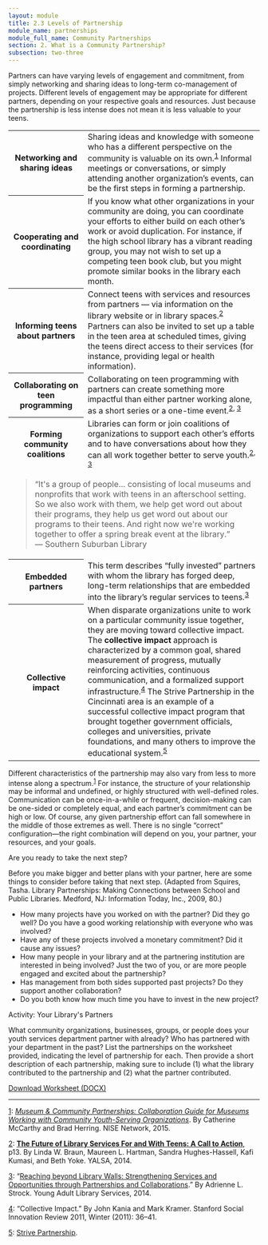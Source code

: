 ```yaml
---
layout: module
title: 2.3 Levels of Partnership
module_name: partnerships
module_full_name: Community Partnerships
section: 2. What is a Community Partnership?
subsection: two-three
---
```


Partners can have varying levels of engagement and commitment, from simply networking and sharing ideas to long-term co-management of projects. Different levels of engagement may be appropriate for different partners, depending on your respective goals and resources. Just because the partnership is less intense does not mean it is less valuable to your teens.

<table class="colorful-th">
<tr><th width="30%">Networking and sharing ideas</tH><td>Sharing ideas and knowledge with someone who has a different perspective on the community is valuable on its own.<sup><a href="#fn1" name="1">1</a></sup> Informal meetings or conversations, or simply attending another organization’s events, can be the first steps in forming a partnership.</td></tr>

<tr><th>Cooperating and coordinating</th><td>If you know what other organizations in your community are doing, you can coordinate your efforts to either build on each other’s work or avoid duplication. For instance, if the high school library has a vibrant reading group, you may not wish to set up a competing teen book club, but you might promote similar books in the library each month.</td></tr>

<tr><th>Informing teens about partners</th><td>Connect teens with services and resources from partners — via information on the library website or in library spaces.<sup><a href="#fn2" name="2">2</a></sup> Partners can also be invited to set up a table in the teen area at scheduled times, giving the teens direct access to their services (for instance, providing legal or health information).<br></td></tr>

<tr><th>Collaborating on teen programming</th><td>Collaborating on teen programming with partners can create something more impactful than either partner working alone, as a short series or a one-time event.<sup><a href="#fn2">2</a>, <a href="#fn3" name="3">3</a></sup></td></tr>

<tr><th>Forming community coalitions</th><td>Libraries can form or join coalitions of organizations to support each other’s efforts and to have conversations about how they can all work together better to serve youth.<sup><a href="#fn2">2</a>, <a href="#fn3" name="3">3</a></sup> 

</td></tr>

<tr>
	<td colspan="2">
		<blockquote>“It's a group of people… consisting of local museums and nonprofits that work with teens in an afterschool setting. So we also work with them, we help get word out about their programs, they help us get word out about our programs to their teens. And right now we're working together to offer a spring break event at the library.”<br/>— Southern Suburban Library</blockquote>
	</td>
</tr>

<tr><th>Embedded partners</th><td>This term describes “fully invested” partners with whom the library has forged deep, long-term relationships that are embedded into the library’s regular services to teens.<sup><a href="#fn3">3</a></sup></td></tr>

<tr><th>Collective impact</th><td>When disparate organizations unite to work on a particular community issue together, they are moving toward collective impact. The <b>collective impact</b> approach is characterized by a common goal, shared measurement of progress, mutually reinforcing activities, continuous communication, and a formalized support infrastructure.<sup><a href="#fn4" name="4">4</a></sup> The Strive Partnership in the Cincinnati area is an example of a successful collective impact program that brought together government officials, colleges and universities, private foundations, and many others to improve the educational system.<sup><a href="#fn15" name="5">5</a></sup></td></tr>
</table>

Different characteristics of the partnership may also vary from less to more intense along a spectrum.<sup><a href="#fn1">1</a></sup> For instance, the structure of your relationship may be informal and undefined, or highly structured with well-defined roles. Communication can be once-in-a-while or frequent, decision-making can be one-sided or completely equal, and each partner’s commitment can be high or low. Of course, any given partnership effort can fall somewhere in the middle of those extremes as well. There is no single “correct” configuration—the right combination will depend on you, your partner, your resources, and your goals. 

<div class="tips"> 

<p class="box-title">Are you ready to take the next step?</p> 

<p>Before you make bigger and better plans with your partner, here are some things to consider before taking that next step. (Adapted from Squires, Tasha. Library Partnerships: Making Connections between School and Public Libraries. Medford, NJ: Information Today, Inc., 2009, 80.)</p>
<ul>
  <li>How many projects have you worked on with the partner? Did they go well? Do you have a good working relationship with everyone who was involved? </li>
  <li>Have any of these projects involved a monetary commitment? Did it cause any issues? </li>
  <li>How many people in your library and at the partnering institution are interested in being involved? Just the two of you, or are more people engaged and excited about the partnership? </li>
  <li>Has management from both sides supported past projects? Do they support another collaboration? </li>
  <li>Do you both know how much time you have to invest in the new project? </li>
</ul>
</div>

<div class="reflection">
	<p class="box-title">Activity: Your Library's Partners</p>
<p>What community organizations, businesses, groups, or people does your youth services department partner with already? Who has partnered with your department in the past? List the partnerships on the worksheet provided, indicating the level of partnership for each. Then provide a short description of each partnership, making sure to include (1) what the library contributed to the partnership and (2) what the partner contributed.</p>

<p><a href="docs/Partnerships_2A.docx">Download Worksheet (DOCX)</a></p>
</div>



<hr/>

<a name="fn1" href="#1">1</a>: [_Museum & Community Partnerships: Collaboration Guide for Museums Working with Community Youth-Serving Organizations_](http://www.nisenet.org/sites/default/files/NISE%20Network%20Collaboration%20Guide%2011-20-2015%20FINAL.pdf). By Catherine McCarthy and Brad Herring. NISE Network, 2015.

<a href="#2" name="fn2">2</a>: [**The Future of Library Services For and With Teens: A Call to Action**](http://www.ala.org/yaforum/future-library-services-and-teens-project-report), p13. By Linda W. Braun, Maureen L. Hartman, Sandra Hughes-Hassell, Kafi Kumasi, and Beth Yoke. YALSA, 2014. 

<a name="fn3" href="#3">3</a>: “[Reaching beyond Library Walls: Strengthening Services and Opportunities through Partnerships and Collaborations](https://www.questia.com/library/journal/1G1-389260588/reaching-beyond-library-walls-strengthening-services).” By Adrienne L. Strock. Young Adult Library Services, 2014.

<a name="fn4" href="#4">4</a>: “Collective Impact.” By John Kania and Mark Kramer. Stanford Social Innovation Review 2011, Winter (2011): 36–41. 

<a name="fn5" href="#5">5</a>: [Strive Partnership](http://www.strivepartnership.org/).


